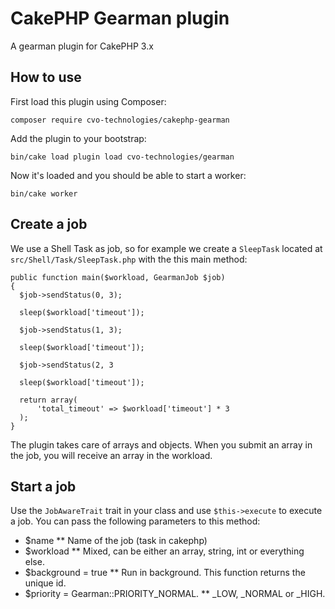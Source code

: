# CakePHP Gearman plugin
A gearman plugin for CakePHP 3.x

## How to use
First load this plugin using Composer:
```
composer require cvo-technologies/cakephp-gearman
```
Add the plugin to your bootstrap:
```
bin/cake load plugin load cvo-technologies/gearman
```

Now it's loaded and you should be able to start a worker:
```
bin/cake worker
```

## Create a job
We use a Shell Task as job, so for example we create a `SleepTask` located at `src/Shell/Task/SleepTask.php` with the this main method:
```
public function main($workload, GearmanJob $job)
{
  $job->sendStatus(0, 3);
  
  sleep($workload['timeout']);
  
  $job->sendStatus(1, 3);
  
  sleep($workload['timeout']);
  
  $job->sendStatus(2, 3
  
  sleep($workload['timeout']);
  
  return array(
      'total_timeout' => $workload['timeout'] * 3
  );
}
```
The plugin takes care of arrays and objects. When you submit an array in the job, you will receive an array in the workload.

## Start a job
Use the `JobAwareTrait` trait in your class and use `$this->execute` to execute a job. You can pass the following parameters to this method: 
* $name
** Name of the job (task in cakephp)
* $workload
** Mixed, can be either an array, string, int or everything else. 
* $background = true
** Run in background. This function returns the unique id.
* $priority = Gearman::PRIORITY_NORMAL.
** _LOW, _NORMAL or _HIGH.
